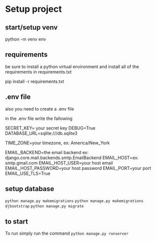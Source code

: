 
# Setup project

## start/setup venv
python -m venv env

## requirements
be sure to install a python virtual environment and install all of the requirements in requirements.txt

pip install -r requirements.txt

## .env file
also you need to create a  .env file

in the .env file write the fallowing

SECRET_KEY= your secret key
DEBUG=True
DATABASE_URL=sqlite:///db.sqlite3

TIME_ZONE=your timezone, ex: America/New_York

EMAIL_BACKEND=the email backend ex: django.core.mail.backends.smtp.EmailBackend
EMAIL_HOST=ex: smtp.gmail.com
EMAIL_HOST_USER=your host email
EMAIL_HOST_PASSWORD=your host password
EMAIL_PORT=your port
EMAIL_USE_TLS=True

## setup database

`python manage.py makemigrations`
`python manage.py makemigrations djbootstrap`
`python manage.py migrate`

## to start 
To run simply run the command
`python manage.py runserver`
